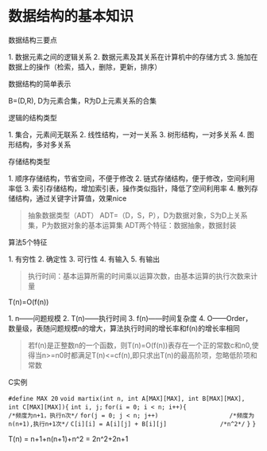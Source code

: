 数据结构的基本知识
==============

<p>数据结构三要点</p>
1. 数据元素之间的逻辑关系
2. 数据元素及其关系在计算机中的存储方式
3. 施加在数据上的操作（检索，插入，删除，更新，排序）

<p>数据结构的简单表示</p>
B=(D,R), D为元素合集，R为D上元素关系的合集

<p>逻辑的结构类型</p>
1. 集合，元素间无联系
2. 线性结构，一对一关系
3. 树形结构，一对多关系
4. 图形结构，多对多关系

<p>存储结构类型</p>
1. 顺序存储结构，节省空间，不便于修改
2. 链式存储结构，便于修改，空间利用率低
3. 索引存储结构，增加索引表，操作类似指针，降低了空间利用率
4. 散列存储结构，通过关键字计算值，效果nice

>抽象数据类型（ADT）
ADT=（D，S，P），D为数据对象，S为D上关系集，P为数据对象的基本运算集
ADT两个特征：数据抽象，数据封装

<p>算法5个特征</p>
1. 有穷性
2. 确定性
3. 可行性
4. 有输入
5. 有输出

>执行时间：基本运算所需的时间乘以运算次数，由基本运算的执行次数来计量

<p>T(n)=O(f(n))</p>
1. n——问题规模
2. T(n)——执行时间
3. f(n)——时间复杂度
4. O——Order，数量级，表随问题规模n的增大，算法执行时间的增长率和f(n)的增长率相同

>若f(n)是正整数n的一个函数，则T(n)=O(f(n))表存在一个正的常数c和n0,使得当n>=n0时都满足T(n)<=cf(n),即只求出T(n)的最高阶项，忽略低阶项和常数


<p>C实例</p>

```#define MAX 20```
```void martix(int n, int A[MAX][MAX], int B[MAX][MAX], int C[MAX][MAX]){```
    ```int i, j;```
    ```for(i = 0; i < n; i++){                       /*频度为n+1，执行n次*/```
        ```for(j = 0; j < n; j++)                    /*频度为n(n+1),执行n+1次*/```
        ```C[i][i] = A[i][j] + B[i][j]               /*n^2*/```
    ```}```
```}```

T(n) = n+1+n(n+1)+n^2 = 2n^2+2n+1




